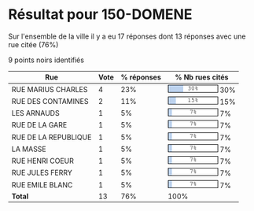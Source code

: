 # Résultat pour 150-DOMENE

Sur l'ensemble de la ville il y a eu 17 réponses dont 13 réponses avec une rue citée (76%)

9 points noirs identifiés

| Rue | Vote | % réponses | % Nb rues cités|
|-----|------|------------|----------------|
| RUE MARIUS CHARLES | 4 | 23% | <img src="../../img/bar_30.gif" />&nbsp;30%|
| RUE DES CONTAMINES | 2 | 11% | <img src="../../img/bar_15.gif" />&nbsp;15%|
| LES ARNAUDS | 1 | 5% | <img src="../../img/bar_7.gif" />&nbsp;7%|
| RUE DE LA GARE | 1 | 5% | <img src="../../img/bar_7.gif" />&nbsp;7%|
| RUE DE LA REPUBLIQUE | 1 | 5% | <img src="../../img/bar_7.gif" />&nbsp;7%|
| LA MASSE | 1 | 5% | <img src="../../img/bar_7.gif" />&nbsp;7%|
| RUE HENRI COEUR | 1 | 5% | <img src="../../img/bar_7.gif" />&nbsp;7%|
| RUE JULES FERRY | 1 | 5% | <img src="../../img/bar_7.gif" />&nbsp;7%|
| RUE EMILE BLANC | 1 | 5% | <img src="../../img/bar_7.gif" />&nbsp;7%|
| **Total** | 13 | 76% | 100%|
